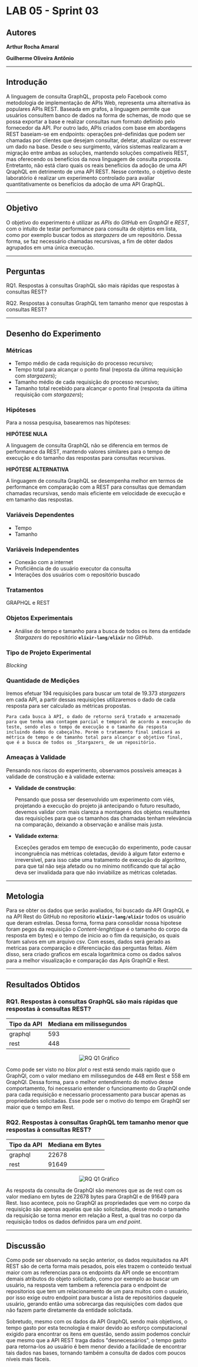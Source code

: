 # LAB 05 - Sprint 03

## Autores

**Arthur Rocha Amaral**

**Guilherme Oliveira Antônio**

---

## Introdução

A linguagem de consulta GraphQL, proposta pelo Facebook como metodologia de implementação de APIs Web, representa uma alternativa às populares APIs REST. Baseada em grafos, a linguagem permite que usuários consultem banco de dados na forma de schemas, de modo que se possa exportar a base e realizar consultas num formato definido pelo fornecedor da API. Por outro lado, APIs criados com base em abordagens REST baseiam-se em endpoints: operações pré-definidas que podem ser chamadas por clientes que desejam consultar, deletar, atualizar ou escrever um dado na base. Desde o seu surgimento, vários sistemas realizaram a migração entre ambas as soluções, mantendo soluções compatíveis REST, mas oferecendo os benefícios da nova linguagem de consulta proposta. Entretanto, não está claro quais os reais benefícios da adoção de uma API QraphQL em detrimento de uma API REST. Nesse contexto, o objetivo deste laboratório é realizar um experimento controlado para avaliar quantitativamente os benefícios da adoção de uma API GraphQL.

---

## Objetivo

O objetivo do experimento é utilizar as _APIs_ do _GitHub_ em _GraphQl_ e _REST_, com o intuito de testar performance para consulta de objetos em lista, como por exemplo buscar todos as _stargazers_ de um repositório. Dessa forma, se faz necessário chamadas recursivas, a fim de obter dados agrupados em uma única execução.

---

## Perguntas

RQ1. Respostas à consultas GraphQL são mais rápidas que respostas à consultas REST?

RQ2. Respostas à consultas GraphQL tem tamanho menor que respostas à consultas REST?

---

## Desenho do Experimento

### Métricas

- Tempo médio de cada requisição do processo recursivo;
- Tempo total para alcançar o ponto final (reposta da última requisição com _stargazers_);
- Tamanho médio de cada requisição do processo recursivo;
- Tamanho total recebido para alcançar o ponto final (resposta da última requisição com _stargazers_);

### Hipóteses

Para a nossa pesquisa, basearemos nas hipóteses:

**HIPÓTESE NULA**

A linguagem de consulta GraphQL não se diferencia em termos de performance da REST, mantendo valores similares para o tempo de execução e do tamanho das respostas para consultas recursivas.

**HIPÓTESE ALTERNATIVA**

A linguagem de consulta GraphQL se desempenha melhor em termos de performance em comparação com a REST para consultas que demandam chamadas recursivas, sendo mais eficiente em velocidade de execução e em tamanho das respostas.

### Variáveis Dependentes

- Tempo
- Tamanho

### Variáveis Independentes

- Conexão com a internet
- Proficiência de do usuário executor da consulta
- Interações dos usuários com o repositório buscado

### Tratamentos

GRAPHQL e REST

### Objetos Experimentais

- Análise do tempo e tamanho para a busca de todos os itens da entidade _Stargazers_ do repositório **`elixir-lang/elixir`** no _GitHub_.

### Tipo de Projeto Experimental

_Blocking_

### Quantidade de Medições

Iremos efetuar 194 requisições para buscar um total de 19.373 _stargazers_ em cada API, a partir dessas requisições utilizaremos o dado de cada resposta para ser calculado as métricas propostas.

`Para cada busca à API, o dado de retorno será tratado e armazenado para que tenha uma contagem parcial e temporal de acordo a execução do teste, sendo eles o tempo de execução e o tamanho da resposta incluindo dados do cabeçalho. Porém o tratamento final indicará as métrica de tempo e de tamanho total para alcançar o objetivo final, que é a busca de todos os _Stargazers_ de um repositório.`

### Ameaças à Validade

Pensando nos riscos do experimento, observamos possíveis ameaças à validade de construção e à validade externa:

- **Validade de construção**:

  Pensando que possa ser desenvolvido um experimento com viés, projetando a execução do projeto já antecipando o futuro resultado, devemos validar com mais clareza a montagens dos objetos resultantes das requisições para que os tamanhos das chamadas tenham relevância na comparação, deixando a observação e análise mais justa.

- **Validade externa**:

  Exceções gerados em tempo de execução do experimento, pode causar incongruência nas métricas coletadas, devido à algum fator externo e irreversível, para isso cabe uma tratamento de execução do algoritmo, para que tal não seja afetado ou no mínimo notificando que tal ação deva ser invalidada para que não inviabilize as métricas coletadas.

---

## Metologia

Para se obter os dados que serão avaliados, foi buscado da API GraphQL e na API Rest do GitHub no repositorio **`elixir-lang/elixir`** todos os usuário que deram estrelas. Dessa forma, forma para consolidar nossa hipotese foram pegos da requisição o *Content-lenght*(que é o tamanho do corpo da resposta em bytes) e o tempo de inicio ao o fim da requisição, os quais foram salvos em um arquivo csv. Com esses, dados será gerado as metricas para comparação e diferenciação das perguntas feitas. Além disso, sera criado graficos em escala logaritmica como os dados salvos para a melhor visualização e comparação das Apis GraphQl e Rest.

---

## Resultados Obtidos

### RQ1. Respostas à consultas GraphQL são mais rápidas que respostas à consultas REST?

| Tipo da API | Mediana em milissegundos |
| ----------- | ------------------------ |
| graphql     | 593                      |
| rest        | 448                      |

<div style="text-align: center"><img src="charts/requestTime.jpeg" alt="RQ Q1 Gráfico"></div>

Como pode ser visto no *blox plot* o rest está sendo mais rapido que o GraphQl, com o valor mediano em milissegundos de 448 em Rest e 558 em GraphQl. Dessa forma, para o melhor entendimento do motivo desse comportamento, foi necessario entender o funcionamento do GraphQl onde para cada requisição e necessario processamento para buscar apenas as propriedades solicitadas. Esse pode ser o motivo do tempo em GraphQl ser maior que o tempo em Rest.

### RQ2. Respostas à consultas GraphQL tem tamanho menor que respostas à consultas REST?

| Tipo da API | Mediana em Bytes |
| ----------- | ---------------- |
| graphql     | 22678            |
| rest        | 91649            |

<div style="text-align: center"><img src="charts/contentLength.jpeg" alt="RQ Q1 Gráfico"></div>

As resposta da consulta de GraphQl são menores que as de rest com os valor mediano em bytes de 22678 bytes para GraphQl e de 91649 para Rest. Isso acontece, pois no GraphQl as propriedades que vem no corpo da requisição são apenas aquelas que são solicitadas, desse modo o tamanho da requisição se torna menor em relação a Rest, a qual tras no corpo da requisição todos os dados definidos para um *end point*. 

---

## Discussão

Como pode ser observado na seção anterior, os dados requisitados na API REST são de certa forma mais pesados, pois eles trazem o conteúdo textual maior com as referencias para os endpoints da API onde se encontram demais atributos do objeto solicitado, como por exemplo ao buscar um usuário, na resposta vem tambem a referencia para o endpoint de repositorios que tem um relacionamento de um para muitos com o usuário, por isso exige outro endpoint para buscar a lista de repositórios daquele usuário, gerando então uma sobrecarga das requisições com dados que não fazem parte diretamente da entidade solicitada.

Sobretudo, mesmo com os dados da API GraphQL sendo mais objetivos, o tempo gasto por esta tecnologia é maior devido ao esforço computacional exigido para encontrar os itens em questão, sendo assim podemos concluir que mesmo que a API REST traga dados "desnecessários", o tempo gasto para retorna-los ao usuário é bem menor devido a facilidade de encontrar tais dados nas bases, tornando também a consulta de dados com poucos níveis mais fáceis.
